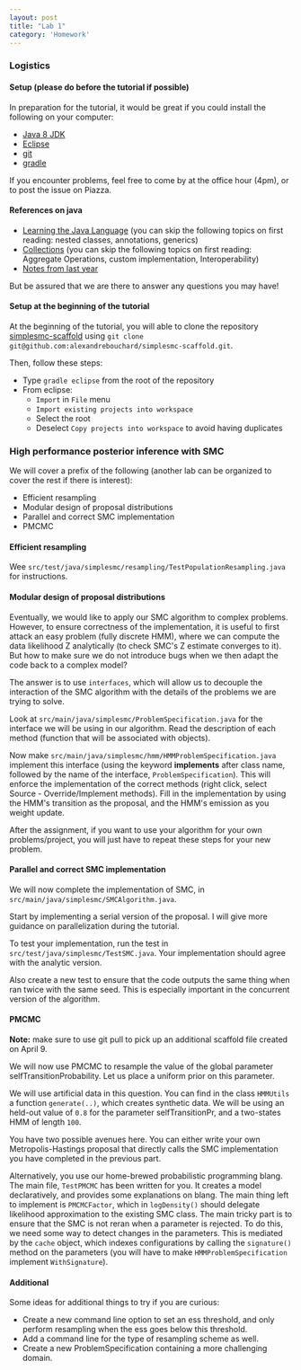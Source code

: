 ```yaml
---
layout: post
title: "Lab 1"
category: 'Homework'
---
```


### Logistics

#### Setup (please do before the tutorial if possible)

In preparation for the tutorial, it would be great if you could install the following on your computer:
 
- [Java 8 JDK](http://www.oracle.com/technetwork/java/javase/downloads/jdk8-downloads-2133151.html)
- [Eclipse](https://eclipse.org/downloads/) 
- [git](http://git-scm.com/)
- [gradle](https://gradle.org/)
 
If you encounter problems, feel free to come by at the office hour (4pm), or to post the issue on Piazza.

#### References on java

- [Learning the Java Language](http://docs.oracle.com/javase/tutorial/java/index.html) (you can skip the following topics on first reading: nested classes, annotations, generics) 
- [Collections](http://docs.oracle.com/javase/tutorial/collections/index.html) (you can skip the following topics on first reading: Aggregate Operations, custom implementation, Interoperability)
- [Notes from last year](http://www.stat.ubc.ca/~bouchard/courses/stat547-sp2013-14/lab/2014/01/15/lab2.html)

But be assured that we are there to answer any questions you may have!

#### Setup at the beginning of the tutorial

At the beginning of the tutorial, you will able to clone the repository [simplesmc-scaffold](https://github.com/alexandrebouchard/simplesmc-scaffold) using 
 ``git clone git@github.com:alexandrebouchard/simplesmc-scaffold.git``. 
 
Then, follow these steps:
 
- Type ``gradle eclipse`` from the root of the repository
- From eclipse:
   - ``Import`` in ``File`` menu
   - ``Import existing projects into workspace``
   - Select the root
   - Deselect ``Copy projects into workspace`` to avoid having duplicates
   
### High performance posterior inference with SMC

We will cover a prefix of the following (another lab can be organized to cover the rest if there is interest):

- Efficient resampling
- Modular design of proposal distributions
- Parallel and correct SMC implementation
- PMCMC

#### Efficient resampling

Wee ``src/test/java/simplesmc/resampling/TestPopulationResampling.java`` for instructions. 

#### Modular design of proposal distributions

Eventually, we would like to apply our SMC algorithm to complex problems. However, to ensure correctness of the implementation, it is useful to first attack an easy problem (fully discrete HMM), where we can compute the data likelihood Z analytically (to check SMC's Z estimate converges to it). But how to make sure we do not introduce bugs when we then adapt the code back to a complex model?

The answer is to use ``interfaces``, which will allow us to decouple the interaction of the SMC algorithm with the details of the problems we are trying to solve.

Look at ``src/main/java/simplesmc/ProblemSpecification.java`` for the interface we will be using in our algorithm. Read the description of each method (function that will be associated with objects).

Now make ``src/main/java/simplesmc/hmm/HMMProblemSpecification.java`` implement this interface (using the keyword **implements** after class name, followed by the name of the interface, ``ProblemSpecification``). This will enforce the implementation of the correct methods (right click, select Source - Override/Implement methods). Fill in the implementation by using the HMM's transition as the proposal, and the HMM's emission as you weight update.

After the assignment, if you want to use your algorithm for your own problems/project, you will just have to repeat these steps for your new problem.

#### Parallel and correct SMC implementation

We will now complete the implementation of SMC, in ``src/main/java/simplesmc/SMCAlgorithm.java``.

Start by implementing a serial version of the proposal. I will give more guidance on  parallelization during the tutorial.

To test your implementation, run the test in ``src/test/java/simplesmc/TestSMC.java``. Your implementation should agree with the analytic version.

Also create a new test to ensure that the code outputs the same thing when ran twice with the same seed. This is especially important in the concurrent version of the algorithm.


#### PMCMC

**Note:** make sure to use git pull to pick up an additional scaffold file created on April 9.

We will now use PMCMC to resample the value of the global parameter selfTransitionProbability. Let us place a uniform prior on this parameter.

We will use artificial data in this question. You can find in the class ``HMMUtils`` a function ``generate(..)``, which creates synthetic data. We will be using an held-out value of ``0.8`` for the parameter selfTransitionPr, and a two-states HMM of length ``100``. 

You have two possible avenues here. You can either write your own Metropolis-Hastings proposal that directly calls the SMC implementation you have completed in the previous part.

Alternatively, you use our home-brewed probabilistic programming blang. The main file, ``TestPMCMC`` has been written for you. It creates a model declaratively, and provides some explanations on blang. The main thing left to implement is ``PMCMCFactor``, which in ``logDensity()`` should delegate likelihood approximation to the existing SMC class. The main tricky part is to ensure that the SMC is not reran when a parameter is rejected. To do this, we need some way to detect changes in the parameters. This is mediated by the ``cache`` object, which indexes configurations by calling the ``signature()`` method on the parameters (you will have to make ``HMMProblemSpecification`` implement ``WithSignature``). 

#### Additional

Some ideas for additional things to try if you are curious:

- Create a new command line option to set an ess threshold, and only perform resampling when the ess goes below this threshold. 
- Add a command line for the type of resampling scheme as well.
- Create a new ProblemSpecification containing a more challenging domain.


